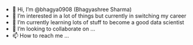 - 👋 Hi, I’m @bhagya0908 (Bhagyashree Sharma)
- 👀 I’m interested in a lot of things but currently in switching my career
- 🌱 I’m currently learning lots of stuff to become a good data scientist
- 💞️ I’m looking to collaborate on ...
- 📫 How to reach me ...

<!---
bhagya0908/bhagya0908 is a ✨ special ✨ repository because its `README.md` (this file) appears on your GitHub profile.
You can click the Preview link to take a look at your changes.
--->
